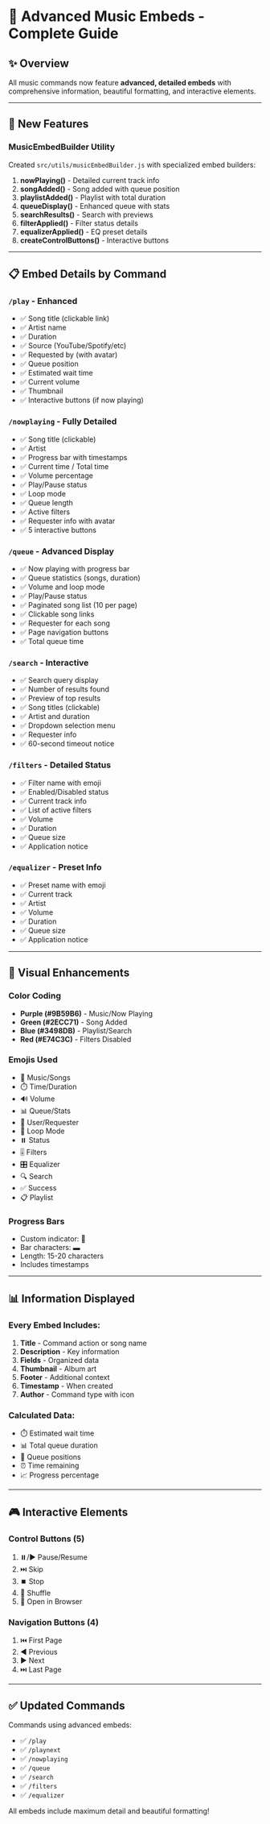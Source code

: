 # 🎨 Advanced Music Embeds - Complete Guide

## ✨ Overview

All music commands now feature **advanced, detailed embeds** with comprehensive information, beautiful formatting, and interactive elements.

---

## 🎯 New Features

### MusicEmbedBuilder Utility
Created `src/utils/musicEmbedBuilder.js` with specialized embed builders:

1. **nowPlaying()** - Detailed current track info
2. **songAdded()** - Song added with queue position
3. **playlistAdded()** - Playlist with total duration
4. **queueDisplay()** - Enhanced queue with stats
5. **searchResults()** - Search with previews
6. **filterApplied()** - Filter status details
7. **equalizerApplied()** - EQ preset details
8. **createControlButtons()** - Interactive buttons

---

## 📋 Embed Details by Command

### `/play` - Enhanced
- ✅ Song title (clickable link)
- ✅ Artist name
- ✅ Duration
- ✅ Source (YouTube/Spotify/etc)
- ✅ Requested by (with avatar)
- ✅ Queue position
- ✅ Estimated wait time
- ✅ Current volume
- ✅ Thumbnail
- ✅ Interactive buttons (if now playing)

### `/nowplaying` - Fully Detailed
- ✅ Song title (clickable)
- ✅ Artist
- ✅ Progress bar with timestamps
- ✅ Current time / Total time
- ✅ Volume percentage
- ✅ Play/Pause status
- ✅ Loop mode
- ✅ Queue length
- ✅ Active filters
- ✅ Requester info with avatar
- ✅ 5 interactive buttons

### `/queue` - Advanced Display
- ✅ Now playing with progress bar
- ✅ Queue statistics (songs, duration)
- ✅ Volume and loop mode
- ✅ Play/Pause status
- ✅ Paginated song list (10 per page)
- ✅ Clickable song links
- ✅ Requester for each song
- ✅ Page navigation buttons
- ✅ Total queue time

### `/search` - Interactive
- ✅ Search query display
- ✅ Number of results found
- ✅ Preview of top results
- ✅ Song titles (clickable)
- ✅ Artist and duration
- ✅ Dropdown selection menu
- ✅ Requester info
- ✅ 60-second timeout notice

### `/filters` - Detailed Status
- ✅ Filter name with emoji
- ✅ Enabled/Disabled status
- ✅ Current track info
- ✅ List of active filters
- ✅ Volume
- ✅ Duration
- ✅ Queue size
- ✅ Application notice

### `/equalizer` - Preset Info
- ✅ Preset name with emoji
- ✅ Current track
- ✅ Artist
- ✅ Volume
- ✅ Duration
- ✅ Queue size
- ✅ Application notice

---

## 🎨 Visual Enhancements

### Color Coding
- **Purple (#9B59B6)** - Music/Now Playing
- **Green (#2ECC71)** - Song Added
- **Blue (#3498DB)** - Playlist/Search
- **Red (#E74C3C)** - Filters Disabled

### Emojis Used
- 🎵 Music/Songs
- ⏱️ Time/Duration
- 🔊 Volume
- 📊 Queue/Stats
- 👤 User/Requester
- 🔁 Loop Mode
- ⏸️ Status
- 🎚️ Filters
- 🎛️ Equalizer
- 🔍 Search
- ✅ Success
- 📋 Playlist

### Progress Bars
- Custom indicator: 🔘
- Bar characters: ▬
- Length: 15-20 characters
- Includes timestamps

---

## 📊 Information Displayed

### Every Embed Includes:
1. **Title** - Command action or song name
2. **Description** - Key information
3. **Fields** - Organized data
4. **Thumbnail** - Album art
5. **Footer** - Additional context
6. **Timestamp** - When created
7. **Author** - Command type with icon

### Calculated Data:
- ⏱️ Estimated wait time
- 📊 Total queue duration
- 🔢 Queue positions
- ⏰ Time remaining
- 📈 Progress percentage

---

## 🎮 Interactive Elements

### Control Buttons (5)
1. ⏸️/▶️ Pause/Resume
2. ⏭️ Skip
3. ⏹️ Stop
4. 🔀 Shuffle
5. 🔗 Open in Browser

### Navigation Buttons (4)
1. ⏮️ First Page
2. ◀️ Previous
3. ▶️ Next
4. ⏭️ Last Page

---

## ✅ Updated Commands

Commands using advanced embeds:
- ✅ `/play`
- ✅ `/playnext`
- ✅ `/nowplaying`
- ✅ `/queue`
- ✅ `/search`
- ✅ `/filters`
- ✅ `/equalizer`

All embeds include maximum detail and beautiful formatting!
